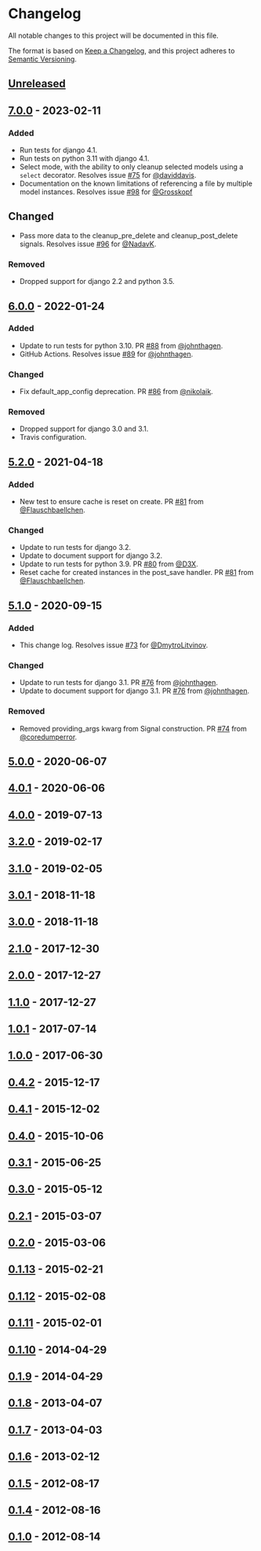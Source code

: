 # Changelog
All notable changes to this project will be documented in this file.

The format is based on [Keep a Changelog](https://keepachangelog.com/en/1.0.0/),
and this project adheres to [Semantic Versioning](https://semver.org/spec/v2.0.0.html).

## [Unreleased]
## [7.0.0] - 2023-02-11
### Added
- Run tests for django 4.1.
- Run tests on python 3.11 with django 4.1.
- Select mode, with the ability to only cleanup selected models using a `select` decorator. Resolves issue [#75] for [@daviddavis](https://github.com/daviddavis).
- Documentation on the known limitations of referencing a file by multiple model instances. Resolves issue [#98] for [@Grosskopf](https://github.com/Grosskopf)

## Changed
- Pass more data to the cleanup_pre_delete and cleanup_post_delete signals. Resolves issue [#96] for [@NadavK](https://github.com/NadavK).

### Removed
- Dropped support for django 2.2 and python 3.5.

## [6.0.0] - 2022-01-24
### Added
- Update to run tests for python 3.10. PR [#88] from [@johnthagen](https://github.com/johnthagen).
- GitHub Actions. Resolves issue [#89] for [@johnthagen](https://github.com/johnthagen).

### Changed
- Fix default_app_config deprecation. PR [#86] from [@nikolaik](https://github.com/nikolaik).

### Removed
- Dropped support for django 3.0 and 3.1.
- Travis configuration.

## [5.2.0] - 2021-04-18
### Added
- New test to ensure cache is reset on create. PR [#81] from [@Flauschbaellchen](https://github.com/Flauschbaellchen).

### Changed
- Update to run tests for django 3.2.
- Update to document support for django 3.2.
- Update to run tests for python 3.9. PR [#80] from [@D3X](https://github.com/D3X).
- Reset cache for created instances in the post_save handler. PR [#81] from [@Flauschbaellchen](https://github.com/Flauschbaellchen).

## [5.1.0] - 2020-09-15
### Added
- This change log. Resolves issue [#73] for [@DmytroLitvinov](https://github.com/DmytroLitvinov).

### Changed
- Update to run tests for django 3.1. PR [#76] from [@johnthagen](https://github.com/johnthagen).
- Update to document support for django 3.1. PR [#76] from [@johnthagen](https://github.com/johnthagen).

### Removed
- Removed providing_args kwarg from Signal construction. PR [#74] from [@coredumperror](https://github.com/coredumperror).

## [5.0.0] - 2020-06-07
## [4.0.1] - 2020-06-06
## [4.0.0] - 2019-07-13
## [3.2.0] - 2019-02-17
## [3.1.0] - 2019-02-05
## [3.0.1] - 2018-11-18
## [3.0.0] - 2018-11-18
## [2.1.0] - 2017-12-30
## [2.0.0] - 2017-12-27
## [1.1.0] - 2017-12-27
## [1.0.1] - 2017-07-14
## [1.0.0] - 2017-06-30
## [0.4.2] - 2015-12-17
## [0.4.1] - 2015-12-02
## [0.4.0] - 2015-10-06
## [0.3.1] - 2015-06-25
## [0.3.0] - 2015-05-12
## [0.2.1] - 2015-03-07
## [0.2.0] - 2015-03-06
## [0.1.13] - 2015-02-21
## [0.1.12] - 2015-02-08
## [0.1.11] - 2015-02-01
## [0.1.10] - 2014-04-29
## [0.1.9] - 2014-04-29
## [0.1.8] - 2013-04-07
## [0.1.7] - 2013-04-03
## [0.1.6] - 2013-02-12
## [0.1.5] - 2012-08-17
## [0.1.4] - 2012-08-16
## [0.1.0] - 2012-08-14

[Unreleased]: https://github.com/un1t/django-cleanup/compare/7.0.0...HEAD
[7.0.0]: https://github.com/un1t/django-cleanup/compare/6.0.0...7.0.0
[6.0.0]: https://github.com/un1t/django-cleanup/compare/5.2.0...6.0.0
[5.2.0]: https://github.com/un1t/django-cleanup/compare/5.1.0...5.2.0
[5.1.0]: https://github.com/un1t/django-cleanup/compare/5.0.0...5.1.0
[5.0.0]: https://github.com/un1t/django-cleanup/compare/4.0.1...5.0.0
[4.0.1]: https://github.com/un1t/django-cleanup/compare/4.0.0...4.0.1
[4.0.0]: https://github.com/un1t/django-cleanup/compare/3.2.0...4.0.0
[3.2.0]: https://github.com/un1t/django-cleanup/compare/3.1.0...3.2.0
[3.1.0]: https://github.com/un1t/django-cleanup/compare/3.0.1...3.1.0
[3.0.1]: https://github.com/un1t/django-cleanup/compare/3.0.0...3.0.1
[3.0.0]: https://github.com/un1t/django-cleanup/compare/2.1.0...3.0.0
[2.1.0]: https://github.com/un1t/django-cleanup/compare/2.0.0...2.1.0
[2.0.0]: https://github.com/un1t/django-cleanup/compare/1.1.0...2.0.0
[1.1.0]: https://github.com/un1t/django-cleanup/compare/1.0.1...1.1.0
[1.0.1]: https://github.com/un1t/django-cleanup/compare/1.0.0...1.0.1
[1.0.0]: https://github.com/un1t/django-cleanup/compare/0.4.2...1.0.0
[0.4.2]: https://github.com/un1t/django-cleanup/compare/0.4.1...0.4.2
[0.4.1]: https://github.com/un1t/django-cleanup/compare/0.4.0...0.4.1
[0.4.0]: https://github.com/un1t/django-cleanup/compare/0.3.1...0.4.0
[0.3.1]: https://github.com/un1t/django-cleanup/compare/0.3.0...0.3.1
[0.3.0]: https://github.com/un1t/django-cleanup/compare/0.2.1...0.3.0
[0.2.1]: https://github.com/un1t/django-cleanup/compare/0.2.0...0.2.1
[0.2.0]: https://github.com/un1t/django-cleanup/compare/0.1.13...0.2.0
[0.1.13]: https://github.com/un1t/django-cleanup/compare/0.1.12...0.1.13
[0.1.12]: https://github.com/un1t/django-cleanup/compare/0.1.11...0.1.12
[0.1.11]: https://github.com/un1t/django-cleanup/compare/0.1.10...0.1.11
[0.1.10]: https://github.com/un1t/django-cleanup/compare/0.1.9...0.1.10
[0.1.9]: https://github.com/un1t/django-cleanup/compare/0.1.8...0.1.9
[0.1.8]: https://github.com/un1t/django-cleanup/compare/0.1.7...0.1.8
[0.1.7]: https://github.com/un1t/django-cleanup/compare/0.1.6...0.1.7
[0.1.6]: https://github.com/un1t/django-cleanup/compare/0.1.5...0.1.6
[0.1.5]: https://github.com/un1t/django-cleanup/compare/0.1.4...0.1.5
[0.1.4]: https://github.com/un1t/django-cleanup/compare/0.1.0...0.1.4
[0.1.0]: https://github.com/un1t/django-cleanup/releases/tag/0.1.0

[#98]: https://github.com/un1t/django-cleanup/issues/98
[#96]: https://github.com/un1t/django-cleanup/issues/96
[#89]: https://github.com/un1t/django-cleanup/issues/89
[#88]: https://github.com/un1t/django-cleanup/pull/88
[#86]: https://github.com/un1t/django-cleanup/pull/86
[#81]: https://github.com/un1t/django-cleanup/pull/81
[#80]: https://github.com/un1t/django-cleanup/pull/80
[#76]: https://github.com/un1t/django-cleanup/pull/76
[#75]: https://github.com/un1t/django-cleanup/issues/75
[#74]: https://github.com/un1t/django-cleanup/pull/74
[#73]: https://github.com/un1t/django-cleanup/issues/73
